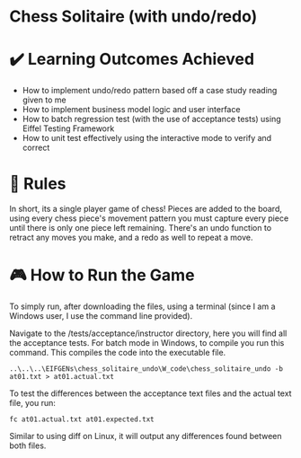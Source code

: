 # Chess Solitaire (with undo/redo)

# :heavy_check_mark: Learning Outcomes Achieved
- How to implement undo/redo pattern based off a case study reading given to me
- How to implement business model logic and user interface
- How to batch regression test (with the use of acceptance tests) using Eiffel Testing Framework
- How to unit test effectively using the interactive mode to verify and correct

# :notebook_with_decorative_cover: Rules
In  short, its a single player game of chess! Pieces are added to the board, using every chess piece's movement pattern you must capture every piece until there is only one piece left remaining. There's an undo function to retract any moves you make, and a redo as well to repeat a move.

# :video_game: How to Run the Game
To simply run, after downloading the files, using a terminal (since I am a Windows user, I use the command line provided).

Navigate to the /tests/acceptance/instructor directory, here you will find all the acceptance tests.
For batch mode in Windows, to compile you run this command. This compiles the code into the executable file.
```
..\..\..\EIFGENs\chess_solitaire_undo\W_code\chess_solitaire_undo -b at01.txt > at01.actual.txt
```
To test the differences between the acceptance text files and the actual text file, you run:
```
fc at01.actual.txt at01.expected.txt
```
Similar to using diff on Linux, it will output any differences found between both files.
